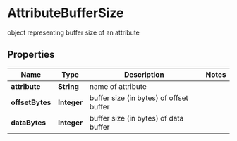 

# AttributeBufferSize

object representing buffer size of an attribute

## Properties

Name | Type | Description | Notes
------------ | ------------- | ------------- | -------------
**attribute** | **String** | name of attribute | 
**offsetBytes** | **Integer** | buffer size (in bytes) of offset buffer | 
**dataBytes** | **Integer** | buffer size (in bytes) of data buffer | 



